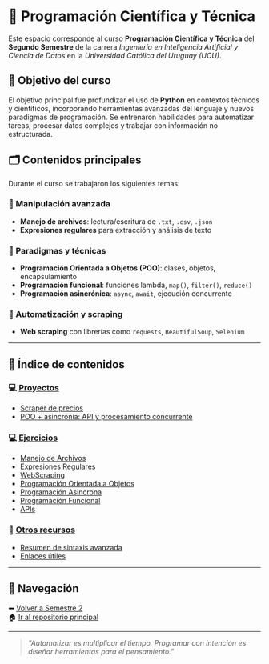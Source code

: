 # 🧪 Programación Científica y Técnica

Este espacio corresponde al curso **Programación Científica y Técnica** del **Segundo Semestre** de la carrera *Ingeniería en Inteligencia Artificial y Ciencia de Datos* en la *Universidad Católica del Uruguay (UCU)*.

## 🎯 Objetivo del curso

El objetivo principal fue profundizar el uso de **Python** en contextos técnicos y científicos, incorporando herramientas avanzadas del lenguaje y nuevos paradigmas de programación. Se entrenaron habilidades para automatizar tareas, procesar datos complejos y trabajar con información no estructurada.

## 🗂 Contenidos principales

Durante el curso se trabajaron los siguientes temas:

### 🔹 Manipulación avanzada
- **Manejo de archivos**: lectura/escritura de `.txt`, `.csv`, `.json`
- **Expresiones regulares** para extracción y análisis de texto

### 🔹 Paradigmas y técnicas
- **Programación Orientada a Objetos (POO)**: clases, objetos, encapsulamiento
- **Programación funcional**: funciones lambda, `map()`, `filter()`, `reduce()`
- **Programación asincrónica**: `async`, `await`, ejecución concurrente

### 🔹 Automatización y scraping
- **Web scraping** con librerías como `requests`, `BeautifulSoup`, `Selenium`

---

## 📁 Índice de contenidos

### 💻 [Proyectos](./proyectos/)
- [Scraper de precios](./proyectos/scraper_precios/)
- [POO + asincronía: API y procesamiento concurrente](./proyectos/poo_asincrono/)

### 💻 [Ejercicios](./ejercicios/)
- [Manejo de Archivos](./ejercicios/archivos/)
- [Expresiones Regulares](./ejercicios/regex/)
- [WebScraping](./ejercicios/webscraping/)
- [Programación Orientada a Objetos](./ejercicios/poo/)
- [Programación Asincrona](./ejercicios/asincrona/)
- [Programación Funcional](./ejercicios/funcional/)
- [APIs](./ejercicios/APIs/)

### 📂 [Otros recursos](./otros/)
- [Resumen de sintaxis avanzada](./otros/sintaxis_avanzada.md)
- [Enlaces útiles](./otros/enlaces_utiles.md)

---

## 🧭 Navegación

⬅ [Volver a Semestre 2](../)  
🏠 [Ir al repositorio principal](../../README.md)

---

> *"Automatizar es multiplicar el tiempo. Programar con intención es diseñar herramientas para el pensamiento."*
